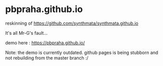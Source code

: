 # pbpraha.github.io
reskinning of https://github.com/synthmata/synthmata.github.io

It's all Mr-G's fault...

demo here : https://pbpraha.github.io/

Note: the demo is currently outdated. github pages is being stubborn and not rebuilding from the master branch :/
